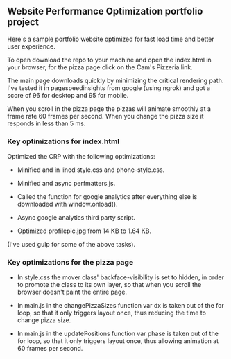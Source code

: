 ## Website Performance Optimization portfolio project

Here's a sample portfolio website optimized for fast load time and better user experience.

To open download the repo to your machine and open the index.html in your browser, for the pizza page click on the Cam's Pizzeria link.

The main page downloads quickly by minimizing the critical rendering path. I've tested it in pagespeedinsights from google (using ngrok) and got a score of 96 for desktop and 95 for mobile.

When you scroll in the pizza page the pizzas will animate smoothly at a frame rate 60 frames per second. When you change the pizza size it responds in less than 5 ms.

### Key optimizations for index.html

Optimized the CRP with the following optimizations:

* Minified and in lined style.css and phone-style.css.

* Minified and async perfmatters.js.

* Called the function for google analytics after everything else is downloaded with window.onload().

* Async google analytics third party script.

* Optimized profilepic.jpg from 14 KB to 1.64 KB.

(I've used gulp for some of the above tasks).

### Key optimizations for the pizza page

* In style.css the mover class' backface-visibility is set to hidden, in order to promote the class to its own layer, so that when you scroll the browser doesn't paint the entire page.

* In main.js in the changePizzaSizes function var dx is taken out of the for loop, so that it only triggers layout once, thus reducing the time to change pizza size.

* In main.js in the updatePositions function var phase is taken out of the for loop, so that it only triggers layout once, thus allowing animation at 60 frames per second.